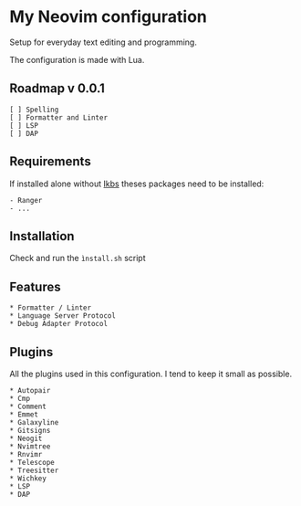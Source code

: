 # My Neovim configuration

Setup for everyday text editing and programming.

The configuration is made with Lua.

## Roadmap v 0.0.1

	[ ] Spelling
	[ ] Formatter and Linter
	[ ] LSP
	[ ] DAP
	
## Requirements

If installed alone without [Ikbs]() theses packages need to be installed:
	
	- Ranger
	- ...
	
## Installation

Check and run the `ìnstall.sh` script

## Features
	
	* Formatter / Linter
	* Language Server Protocol
	* Debug Adapter Protocol

## Plugins

All the plugins used in this configuration. I tend to keep it small as
possible.

	* Autopair
	* Cmp
	* Comment
	* Emmet
	* Galaxyline
	* Gitsigns
	* Neogit
	* Nvimtree
	* Rnvimr
	* Telescope
	* Treesitter
	* Wichkey
	* LSP
	* DAP

